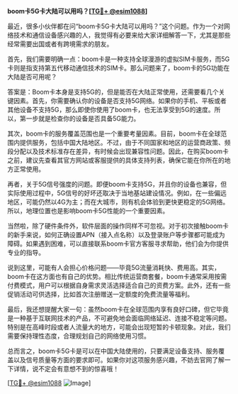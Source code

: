 **boom卡5G卡大陆可以用吗？[[TG💪+ @esim1088](https://t.me/s/esim1088)]**

最近，很多小伙伴都在问“boom卡5G卡大陆可以用吗？”这个问题。作为一个对网络技术和通信设备感兴趣的人，我觉得有必要来给大家详细解答一下，尤其是那些经常需要出国或者有跨境需求的朋友。

首先，我们需要明确一点：boom卡是一种支持全球漫游的虚拟SIM卡服务，而5G卡则是指支持第五代移动通信技术的SIM卡。那么问题来了，boom卡的5G功能在大陆是否可用呢？

答案是：Boom卡本身是支持5G的，但是能否在大陆正常使用，还需要看几个关键因素。首先，你需要确认你的设备是否支持5G网络。如果你的手机、平板或者其他设备不支持5G，那么即使你使用了boom卡，也无法享受到5G的速度。所以，第一步就是检查你的设备是否具备5G能力。

其次，boom卡的服务覆盖范围也是一个重要考量因素。目前，boom卡在全球范围内提供服务，包括中国大陆地区。不过，由于不同国家和地区的运营商政策、频段分配以及技术标准存在差异，有时候会出现兼容性问题。因此，在购买boom卡之前，建议先查看其官方网站或客服提供的具体支持列表，确保它能在你所在的地方正常使用。

再者，关于5G信号强度的问题。即便boom卡支持5G，并且你的设备也兼容，但实际使用过程中，5G信号的好坏还取决于当地基站建设情况。例如，在一些偏远地区，可能仍然以4G为主；而在大城市，则有机会体验到更快更稳定的5G网络。所以，地理位置也是影响boom卡5G性能的一个重要因素。

当然啦，除了硬件条件外，软件层面的操作同样不可忽视。对于初次接触boom卡的新手来说，如何正确设置APN（接入点名称）以及登录账户等步骤都可能成为障碍。如果遇到困难，可以直接联系boom卡官方客服寻求帮助，他们会为你提供专业的指导。

说到这里，可能有人会担心价格问题——毕竟5G流量消耗快、费用高。其实，boom卡在这方面也有自己的优势。相比传统运营商套餐，boom卡通常采用按需付费模式，用户可以根据自身需求灵活选择适合自己的资费方案。此外，还有一些促销活动可供选择，比如首次注册赠送一定额度的免费流量等福利。

最后，我还想提醒大家一句：虽然boom卡在全球范围内享有良好口碑，但它毕竟是一种基于互联网技术的产品，不可避免地会面临网络延迟、连接不稳定等问题。特别是在高峰时段或者人流量大的地方，可能会出现短暂的卡顿现象。对此，我们需要保持理性态度，合理规划自己的网络使用习惯。

总而言之，boom卡5G卡是可以在中国大陆使用的，只要满足设备支持、服务覆盖以及信号质量等方面的要求即可。如果你对这项服务感兴趣，不妨去官网了解一下详情，说不定会有意想不到的惊喜哦！

[[TG💪+ @esim1088](https://t.me/s/esim1088) ![Image](https://i.postimg.cc/4NQfJmqS/Snipaste-2025-05-13-00-14-12.png)]